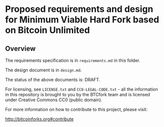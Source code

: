 Proposed requirements and design for Minimum Viable Hard Fork based on Bitcoin Unlimited
========================================================================================

Overview
--------

The requirements specification is in `requirements.md` in this folder.

The design document is in `design.md`.

The status of the above documents is: DRAFT.

For licensing, see `LICENSE.txt` and `CC0-LEGAL-CODE.txt` - all the
information in this repository is brought to you by the BTCfork team
and is licensed under Creative Commons CC0 (public domain).

For more information on how to contribute to this project, please visit:

  http://bitcoinforks.org#contribute
